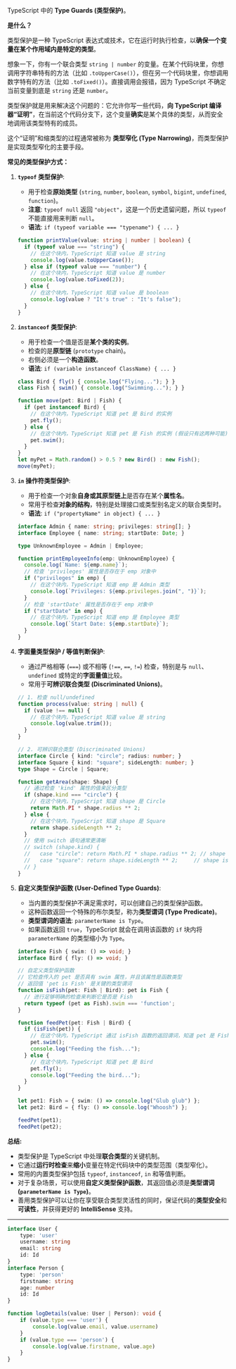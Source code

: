 TypeScript 中的 **Type Guards (类型保护)**。

**是什么？**

类型保护是一种 TypeScript 表达式或技术，它在运行时执行检查，以**确保一个变量在某个作用域内是特定的类型**。

想象一下，你有一个联合类型 `string | number` 的变量。在某个代码块里，你想调用字符串特有的方法（比如 `.toUpperCase()`），但在另一个代码块里，你想调用数字特有的方法（比如 `.toFixed()`）。直接调用会报错，因为 TypeScript 不确定当前变量到底是 `string` 还是 `number`。

类型保护就是用来解决这个问题的：它允许你写一些代码，**向 TypeScript 编译器“证明”**，在当前这个代码分支下，这个变量**确实**是某个具体的类型，从而安全地调用该类型特有的成员。

这个“证明”和缩类型的过程通常被称为 **类型窄化 (Type Narrowing)**，而类型保护是实现类型窄化的主要手段。

**常见的类型保护方式：**

1.  **`typeof` 类型保护**:
    *   用于检查**原始类型** (`string`, `number`, `boolean`, `symbol`, `bigint`, `undefined`, `function`)。
    *   **注意**: `typeof null` 返回 `"object"`，这是一个历史遗留问题，所以 `typeof` 不能直接用来判断 `null`。
    *   **语法**: `if (typeof variable === "typename") { ... }`

    ```typescript
    function printValue(value: string | number | boolean) {
      if (typeof value === "string") {
        // 在这个块内，TypeScript 知道 value 是 string
        console.log(value.toUpperCase());
      } else if (typeof value === "number") {
        // 在这个块内，TypeScript 知道 value 是 number
        console.log(value.toFixed(2));
      } else {
        // 在这个块内，TypeScript 知道 value 是 boolean
        console.log(value ? "It's true" : "It's false");
      }
    }
    ```

2.  **`instanceof` 类型保护**:
    *   用于检查一个值是否是**某个类的实例**。
    *   检查的是**原型链** (`prototype` chain)。
    *   右侧必须是一个**构造函数**。
    *   **语法**: `if (variable instanceof ClassName) { ... }`

    ```typescript
    class Bird { fly() { console.log("Flying..."); } }
    class Fish { swim() { console.log("Swimming..."); } }

    function move(pet: Bird | Fish) {
      if (pet instanceof Bird) {
        // 在这个块内，TypeScript 知道 pet 是 Bird 的实例
        pet.fly();
      } else {
        // 在这个块内，TypeScript 知道 pet 是 Fish 的实例 (假设只有这两种可能)
        pet.swim();
      }
    }
    let myPet = Math.random() > 0.5 ? new Bird() : new Fish();
    move(myPet);
    ```

3.  **`in` 操作符类型保护**:
    *   用于检查一个对象**自身或其原型链上**是否存在某个**属性名**。
    *   常用于检查**对象的结构**，特别是处理接口或类型别名定义的联合类型时。
    *   **语法**: `if ("propertyName" in object) { ... }`

    ```typescript
    interface Admin { name: string; privileges: string[]; }
    interface Employee { name: string; startDate: Date; }

    type UnknownEmployee = Admin | Employee;

    function printEmployeeInfo(emp: UnknownEmployee) {
      console.log(`Name: ${emp.name}`);
      // 检查 'privileges' 属性是否存在于 emp 对象中
      if ("privileges" in emp) {
        // 在这个块内，TypeScript 知道 emp 是 Admin 类型
        console.log(`Privileges: ${emp.privileges.join(", ")}`);
      }
      // 检查 'startDate' 属性是否存在于 emp 对象中
      if ("startDate" in emp) {
        // 在这个块内，TypeScript 知道 emp 是 Employee 类型
        console.log(`Start Date: ${emp.startDate}`);
      }
    }
    ```

4.  **字面量类型保护 / 等值判断保护**:
    *   通过严格相等 (`===`) 或不相等 (`!==`, `==`, `!=`) 检查，特别是与 `null`、`undefined` 或特定的**字面量值**比较。
    *   常用于**可辨识联合类型 (Discriminated Unions)**。

    ```typescript
    // 1. 检查 null/undefined
    function process(value: string | null) {
      if (value !== null) {
        // 在这个块内，TypeScript 知道 value 是 string
        console.log(value.trim());
      }
    }

    // 2. 可辨识联合类型 (Discriminated Unions)
    interface Circle { kind: "circle"; radius: number; }
    interface Square { kind: "square"; sideLength: number; }
    type Shape = Circle | Square;

    function getArea(shape: Shape) {
      // 通过检查 'kind' 属性的值来区分类型
      if (shape.kind === "circle") {
        // 在这个块内，TypeScript 知道 shape 是 Circle
        return Math.PI * shape.radius ** 2;
      } else {
        // 在这个块内，TypeScript 知道 shape 是 Square
        return shape.sideLength ** 2;
      }
      // 使用 switch 语句通常更清晰
      // switch (shape.kind) {
      //   case "circle": return Math.PI * shape.radius ** 2; // shape is Circle
      //   case "square": return shape.sideLength ** 2;     // shape is Square
      // }
    }
    ```

5.  **自定义类型保护函数 (User-Defined Type Guards)**:
    *   当内置的类型保护不满足需求时，可以创建自己的类型保护函数。
    *   这种函数返回一个特殊的布尔类型，称为**类型谓词 (Type Predicate)**。
    *   **类型谓词的语法**: `parameterName is Type`。
    *   如果函数返回 `true`，TypeScript 就会在调用该函数的 `if` 块内将 `parameterName` 的类型缩小为 `Type`。

    ```typescript
    interface Fish { swim: () => void; }
    interface Bird { fly: () => void; }

    // 自定义类型保护函数
    // 它检查传入的 pet 是否具有 swim 属性，并且该属性是函数类型
    // 返回值 'pet is Fish' 是关键的类型谓词
    function isFish(pet: Fish | Bird): pet is Fish {
      // 进行足够明确的检查来判断它是否是 Fish
      return typeof (pet as Fish).swim === 'function';
    }

    function feedPet(pet: Fish | Bird) {
      if (isFish(pet)) {
        // 在这个块内，TypeScript 通过 isFish 函数的返回谓词，知道 pet 是 Fish
        pet.swim();
        console.log("Feeding the fish...");
      } else {
        // 在这个块内，TypeScript 知道 pet 是 Bird
        pet.fly();
        console.log("Feeding the bird...");
      }
    }

    let pet1: Fish = { swim: () => console.log("Glub glub") };
    let pet2: Bird = { fly: () => console.log("Whoosh") };

    feedPet(pet1);
    feedPet(pet2);
    ```

**总结:**

*   类型保护是 TypeScript 中处理**联合类型**的关键机制。
*   它通过**运行时检查**来**缩小**变量在特定代码块中的类型范围（类型窄化）。
*   常用的内置类型保护包括 `typeof`, `instanceof`, `in` 和等值判断。
*   对于复杂场景，可以使用**自定义类型保护函数**，其返回值必须是**类型谓词 (`parameterName is Type`)**。
*   善用类型保护可以让你在享受联合类型灵活性的同时，保证代码的**类型安全**和**可读性**，并获得更好的 **IntelliSense** 支持。

---

```ts
interface User {
	type: 'user'
	username: string
	email: string
	id: Id
}
interface Person {
	type: 'person'
	firstname: string
	age: number
	id: Id
}

function logDetails(value: User | Person): void {
	if (value.type === 'user') {
		console.log(value.email, value.username)
	}
	if (value.type === 'person') {
		console.log(value.firstname, value.age)
	}
}
```